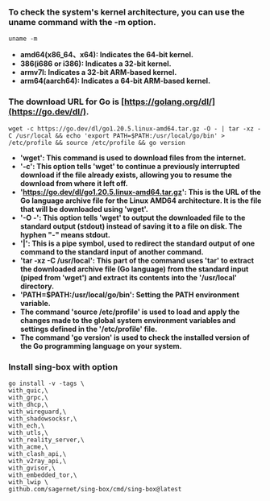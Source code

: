 ### To check the system's kernel architecture, you can use the uname command with the -m option.
```
uname -m
```
- **amd64(x86_64、x64): Indicates the 64-bit kernel.**
- **386(i686 or i386): Indicates a 32-bit kernel.**
- **armv7l: Indicates a 32-bit ARM-based kernel.**
- **arm64(aarch64): Indicates a 64-bit ARM-based kernel.**
### The download URL for Go is [https://golang.org/dl/](https://go.dev/dl/).
```
wget -c https://go.dev/dl/go1.20.5.linux-amd64.tar.gz -O - | tar -xz -C /usr/local && echo 'export PATH=$PATH:/usr/local/go/bin' > /etc/profile && source /etc/profile && go version
```
- **'wget': This command is used to download files from the internet.**
- **'-c': This option tells 'wget' to continue a previously interrupted download if the file already exists, allowing you to resume the download from where it left off.**
- **'https://go.dev/dl/go1.20.5.linux-amd64.tar.gz': This is the URL of the Go language archive file for the Linux AMD64 architecture. It is the file that will be downloaded using 'wget'.**
- **'-O -': This option tells 'wget' to output the downloaded file to the standard output (stdout) instead of saving it to a file on disk. The hyphen "-" means stdout.**
- **'|': This is a pipe symbol, used to redirect the standard output of one command to the standard input of another command.**
- **'tar -xz -C /usr/local': This part of the command uses 'tar' to extract the downloaded archive file (Go language) from the standard input (piped from 'wget') and extract its contents into the '/usr/local' directory.**
- **'PATH=$PATH:/usr/local/go/bin': Setting the PATH environment variable.**
- **The command 'source /etc/profile' is used to load and apply the changes made to the global system environment variables and settings defined in the '/etc/profile' file.**
- **The command 'go version' is used to check the installed version of the Go programming language on your system.**
### Install sing-box with option
```
go install -v -tags \
with_quic,\              
with_grpc,\             
with_dhcp,\            
with_wireguard,\         
with_shadowsocksr,\     
with_ech,\              
with_utls,\             
with_reality_server,\    
with_acme,\              
with_clash_api,\         
with_v2ray_api,\        
with_gvisor,\           
with_embedded_tor,\     
with_lwip \            
github.com/sagernet/sing-box/cmd/sing-box@latest
```



